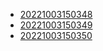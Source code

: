 - [20221003150348](/zet/20221003150348/README.md)
- [20221003150349](/zet/20221003150349/README.md)
- [20221003150350](/zet/20221003150350/README.md)
